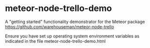 # meteor-node-trello-demo
A "getting started" functionality demonstrator for the Meteor package https://github.com/warehouseman/meteor-node-trello

Ensure you have set up operating system environment variables as indicated in the file meteor-node-trello-demo.html
